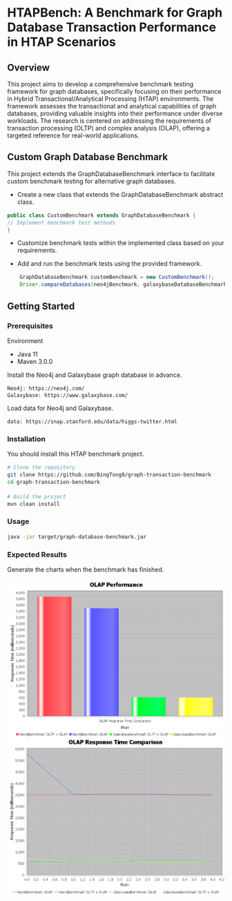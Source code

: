 # HTAPBench: A Benchmark for Graph Database Transaction Performance in HTAP Scenarios

## Overview

This project aims to develop a comprehensive benchmark testing framework for graph databases, specifically focusing on their performance in Hybrid Transactional/Analytical Processing (HTAP) environments. The framework assesses the transactional and analytical capabilities of graph databases, providing valuable insights into their performance under diverse workloads. The research is centered on addressing the requirements of transaction processing (OLTP) and complex analysis (OLAP), offering a targeted reference for real-world applications.

## Custom Graph Database Benchmark
This project extends the GraphDatabaseBenchmark interface to facilitate custom benchmark testing for alternative graph databases.

- Create a new class that extends the GraphDatabaseBenchmark abstract class.
```java
public class CustomBenchmark extends GraphDatabaseBenchmark {
// Implement benchmark test methods
}
```
- Customize benchmark tests within the implemented class based on your requirements.

- Add and run the benchmark tests using the provided framework.
```java
    GraphDatabaseBenchmark customBenchmark = new CustomBenchmark();
    Driver.compareDatabases(neo4jBenchmark, galaxybaseDatabaseBenchmark, customBenchmark);
```

## Getting Started
### Prerequisites
Environment
- Java 11
- Maven 3.0.0

Install the Neo4j and Galaxybase graph database in advance.
```properties
Neo4j: https://neo4j.com/
Galaxybase: https://www.galaxybase.com/
```

Load data for Neo4j and Galaxybase.
```properties
data: https://snap.stanford.edu/data/higgs-twitter.html
```


### Installation

You should install this HTAP benchmark project.

```bash
# Clone the repository
git clone https://github.com/BingTong0/graph-transaction-benchmark
cd graph-transaction-benchmark

# Build the project
mvn clean install

```

### Usage

```bash
java -jar target/graph-database-benchmark.jar
```

### Expected Results
Generate the charts when the benchmark has finished.

![OLAPBar.png](image/OLAPBar.png)
![OLAPXY.png](image/OLAPXY.png)

